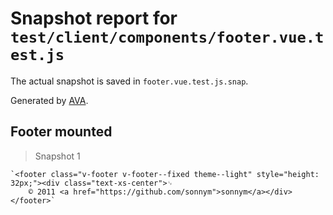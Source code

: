 # Snapshot report for `test/client/components/footer.vue.test.js`

The actual snapshot is saved in `footer.vue.test.js.snap`.

Generated by [AVA](https://ava.li).

## Footer mounted

> Snapshot 1

    `<footer class="v-footer v-footer--fixed theme--light" style="height: 32px;"><div class="text-xs-center">␊
        © 2011 <a href="https://github.com/sonnym">sonnym</a></div></footer>`
